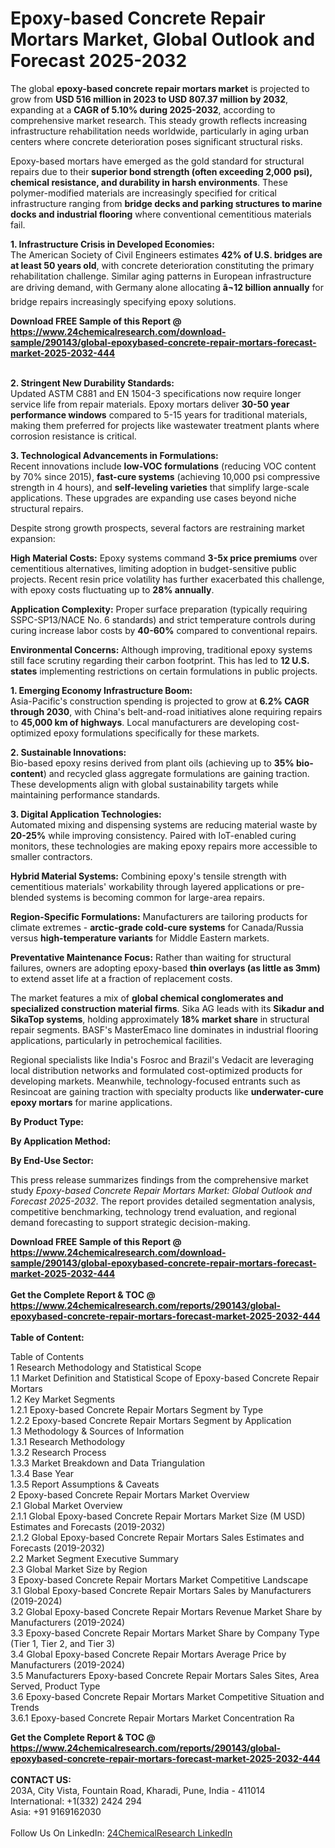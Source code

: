 <h1>Epoxy-based Concrete Repair Mortars Market, Global Outlook and Forecast 2025-2032</h1><p>The global <strong>epoxy-based concrete repair mortars market</strong> is projected to grow from <strong>USD 516 million in 2023 to USD 807.37 million by 2032</strong>, expanding at a <strong>CAGR of 5.10% during 2025-2032</strong>, according to comprehensive market research. This steady growth reflects increasing infrastructure rehabilitation needs worldwide, particularly in aging urban centers where concrete deterioration poses significant structural risks.</p><p>Epoxy-based mortars have emerged as the gold standard for structural repairs due to their <strong>superior bond strength (often exceeding 2,000 psi), chemical resistance, and durability in harsh environments</strong>. These polymer-modified materials are increasingly specified for critical infrastructure ranging from <strong>bridge decks and parking structures to marine docks and industrial flooring</strong> where conventional cementitious materials fail.</p><p><strong>1. Infrastructure Crisis in Developed Economies:</strong><br>
The American Society of Civil Engineers estimates <strong>42% of U.S. bridges are at least 50 years old</strong>, with concrete deterioration constituting the primary rehabilitation challenge. Similar aging patterns in European infrastructure are driving demand, with Germany alone allocating <strong>â¬12 billion annually</strong> for bridge repairs increasingly specifying epoxy solutions.</p><div><b>Download FREE Sample of this Report @ 
            <a href="https://www.24chemicalresearch.com/download-sample/290143/global-epoxybased-concrete-repair-mortars-forecast-market-2025-2032-444">
            https://www.24chemicalresearch.com/download-sample/290143/global-epoxybased-concrete-repair-mortars-forecast-market-2025-2032-444</a></b></div><br><p><strong>2. Stringent New Durability Standards:</strong><br>
Updated ASTM C881 and EN 1504-3 specifications now require longer service life from repair materials. Epoxy mortars deliver <strong>30-50 year performance windows</strong> compared to 5-15 years for traditional materials, making them preferred for projects like wastewater treatment plants where corrosion resistance is critical.</p><p><strong>3. Technological Advancements in Formulations:</strong><br>
Recent innovations include <strong>low-VOC formulations</strong> (reducing VOC content by 70% since 2015), <strong>fast-cure systems</strong> (achieving 10,000 psi compressive strength in 4 hours), and <strong>self-leveling varieties</strong> that simplify large-scale applications. These upgrades are expanding use cases beyond niche structural repairs.</p><p>Despite strong growth prospects, several factors are restraining market expansion:</p><p><strong>High Material Costs:</strong> Epoxy systems command <strong>3-5x price premiums</strong> over cementitious alternatives, limiting adoption in budget-sensitive public projects. Recent resin price volatility has further exacerbated this challenge, with epoxy costs fluctuating up to <strong>28% annually</strong>.</p><p><strong>Application Complexity:</strong> Proper surface preparation (typically requiring SSPC-SP13/NACE No. 6 standards) and strict temperature controls during curing increase labor costs by <strong>40-60%</strong> compared to conventional repairs.</p><p><strong>Environmental Concerns:</strong> Although improving, traditional epoxy systems still face scrutiny regarding their carbon footprint. This has led to <strong>12 U.S. states</strong> implementing restrictions on certain formulations in public projects.</p><p><strong>1. Emerging Economy Infrastructure Boom:</strong><br>
Asia-Pacific's construction spending is projected to grow at <strong>6.2% CAGR through 2030</strong>, with China's belt-and-road initiatives alone requiring repairs to <strong>45,000 km of highways</strong>. Local manufacturers are developing cost-optimized epoxy formulations specifically for these markets.</p><p><strong>2. Sustainable Innovations:</strong><br>
Bio-based epoxy resins derived from plant oils (achieving up to <strong>35% bio-content</strong>) and recycled glass aggregate formulations are gaining traction. These developments align with global sustainability targets while maintaining performance standards.</p><p><strong>3. Digital Application Technologies:</strong><br>
Automated mixing and dispensing systems are reducing material waste by <strong>20-25%</strong> while improving consistency. Paired with IoT-enabled curing monitors, these technologies are making epoxy repairs more accessible to smaller contractors.</p><p><strong>Hybrid Material Systems:</strong> Combining epoxy's tensile strength with cementitious materials' workability through layered applications or pre-blended systems is becoming common for large-area repairs.</p><p><strong>Region-Specific Formulations:</strong> Manufacturers are tailoring products for climate extremes - <strong>arctic-grade cold-cure systems</strong> for Canada/Russia versus <strong>high-temperature variants</strong> for Middle Eastern markets.</p><p><strong>Preventative Maintenance Focus:</strong> Rather than waiting for structural failures, owners are adopting epoxy-based <strong>thin overlays (as little as 3mm)</strong> to extend asset life at a fraction of replacement costs.</p><p>The market features a mix of <strong>global chemical conglomerates and specialized construction material firms</strong>. Sika AG leads with its <strong>Sikadur and SikaTop systems</strong>, holding approximately <strong>18% market share</strong> in structural repair segments. BASF's MasterEmaco line dominates in industrial flooring applications, particularly in petrochemical facilities.</p><p>Regional specialists like India's Fosroc and Brazil's Vedacit are leveraging local distribution networks and formulated cost-optimized products for developing markets. Meanwhile, technology-focused entrants such as Resincoat are gaining traction with specialty products like <strong>underwater-cure epoxy mortars</strong> for marine applications.</p><p><strong>By Product Type:</strong></p><p><strong>By Application Method:</strong></p><p><strong>By End-Use Sector:</strong></p><p>This press release summarizes findings from the comprehensive market study <em>Epoxy-based Concrete Repair Mortars Market: Global Outlook and Forecast 2025-2032</em>. The report provides detailed segmentation analysis, competitive benchmarking, technology trend evaluation, and regional demand forecasting to support strategic decision-making.</p><div><b>Download FREE Sample of this Report @ 
            <a href="https://www.24chemicalresearch.com/download-sample/290143/global-epoxybased-concrete-repair-mortars-forecast-market-2025-2032-444">
            https://www.24chemicalresearch.com/download-sample/290143/global-epoxybased-concrete-repair-mortars-forecast-market-2025-2032-444</a></b></div><br><div><b>Get the Complete Report & TOC @ 
            <a href="https://www.24chemicalresearch.com/reports/290143/global-epoxybased-concrete-repair-mortars-forecast-market-2025-2032-444">
            https://www.24chemicalresearch.com/reports/290143/global-epoxybased-concrete-repair-mortars-forecast-market-2025-2032-444</a></b></div><br>
            <b>Table of Content:</b><p>Table of Contents<br />
1 Research Methodology and Statistical Scope<br />
1.1 Market Definition and Statistical Scope of Epoxy-based Concrete Repair Mortars<br />
1.2 Key Market Segments<br />
1.2.1 Epoxy-based Concrete Repair Mortars Segment by Type<br />
1.2.2 Epoxy-based Concrete Repair Mortars Segment by Application<br />
1.3 Methodology & Sources of Information<br />
1.3.1 Research Methodology<br />
1.3.2 Research Process<br />
1.3.3 Market Breakdown and Data Triangulation<br />
1.3.4 Base Year<br />
1.3.5 Report Assumptions & Caveats<br />
2 Epoxy-based Concrete Repair Mortars Market Overview<br />
2.1 Global Market Overview<br />
2.1.1 Global Epoxy-based Concrete Repair Mortars Market Size (M USD) Estimates and Forecasts (2019-2032)<br />
2.1.2 Global Epoxy-based Concrete Repair Mortars Sales Estimates and Forecasts (2019-2032)<br />
2.2 Market Segment Executive Summary<br />
2.3 Global Market Size by Region<br />
3 Epoxy-based Concrete Repair Mortars Market Competitive Landscape<br />
3.1 Global Epoxy-based Concrete Repair Mortars Sales by Manufacturers (2019-2024)<br />
3.2 Global Epoxy-based Concrete Repair Mortars Revenue Market Share by Manufacturers (2019-2024)<br />
3.3 Epoxy-based Concrete Repair Mortars Market Share by Company Type (Tier 1, Tier 2, and Tier 3)<br />
3.4 Global Epoxy-based Concrete Repair Mortars Average Price by Manufacturers (2019-2024)<br />
3.5 Manufacturers Epoxy-based Concrete Repair Mortars Sales Sites, Area Served, Product Type<br />
3.6 Epoxy-based Concrete Repair Mortars Market Competitive Situation and Trends<br />
3.6.1 Epoxy-based Concrete Repair Mortars Market Concentration Ra</p><div><b>Get the Complete Report & TOC @ 
            <a href="https://www.24chemicalresearch.com/reports/290143/global-epoxybased-concrete-repair-mortars-forecast-market-2025-2032-444">
            https://www.24chemicalresearch.com/reports/290143/global-epoxybased-concrete-repair-mortars-forecast-market-2025-2032-444</a></b></div><br><b>CONTACT US:</b><br>
            203A, City Vista, Fountain Road, Kharadi, Pune, India - 411014<br>
            International: +1(332) 2424 294<br>
            Asia: +91 9169162030 <br><br>
            Follow Us On LinkedIn: <a href="https://www.linkedin.com/company/24chemicalresearch/">24ChemicalResearch LinkedIn</a>